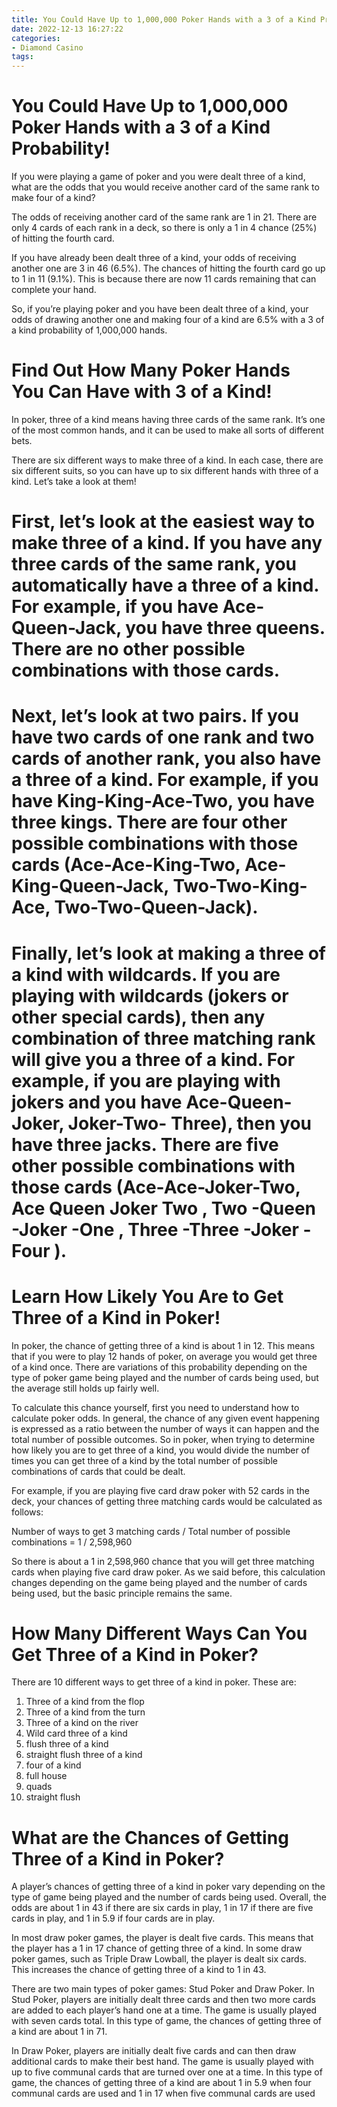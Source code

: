 ```yaml
---
title: You Could Have Up to 1,000,000 Poker Hands with a 3 of a Kind Probability!
date: 2022-12-13 16:27:22
categories:
- Diamond Casino
tags:
---
```



#  You Could Have Up to 1,000,000 Poker Hands with a 3 of a Kind Probability!

If you were playing a game of poker and you were dealt three of a kind, what are the odds that you would receive another card of the same rank to make four of a kind?

The odds of receiving another card of the same rank are 1 in 21. There are only 4 cards of each rank in a deck, so there is only a 1 in 4 chance (25%) of hitting the fourth card.

If you have already been dealt three of a kind, your odds of receiving another one are 3 in 46 (6.5%). The chances of hitting the fourth card go up to 1 in 11 (9.1%). This is because there are now 11 cards remaining that can complete your hand.

So, if you’re playing poker and you have been dealt three of a kind, your odds of drawing another one and making four of a kind are 6.5% with a 3 of a kind probability of 1,000,000 hands.

#  Find Out How Many Poker Hands You Can Have with 3 of a Kind!

In poker, three of a kind means having three cards of the same rank. It’s one of the most common hands, and it can be used to make all sorts of different bets.

There are six different ways to make three of a kind. In each case, there are six different suits, so you can have up to six different hands with three of a kind. Let’s take a look at them!

# First, let’s look at the easiest way to make three of a kind. If you have any three cards of the same rank, you automatically have a three of a kind. For example, if you have Ace-Queen-Jack, you have three queens. There are no other possible combinations with those cards.

# Next, let’s look at two pairs. If you have two cards of one rank and two cards of another rank, you also have a three of a kind. For example, if you have King-King-Ace-Two, you have three kings. There are four other possible combinations with those cards (Ace-Ace-King-Two, Ace-King-Queen-Jack, Two-Two-King-Ace, Two-Two-Queen-Jack).

# Finally, let’s look at making a three of a kind with wildcards. If you are playing with wildcards (jokers or other special cards), then any combination of three matching rank will give you a three of a kind. For example, if you are playing with jokers and you have Ace-Queen-Joker, Joker-Two- Three), then you have three jacks. There are five other possible combinations with those cards (Ace-Ace-Joker-Two, Ace Queen Joker Two , Two -Queen -Joker -One , Three -Three -Joker -Four ).

#  Learn How Likely You Are to Get Three of a Kind in Poker!

In poker, the chance of getting three of a kind is about 1 in 12. This means that if you were to play 12 hands of poker, on average you would get three of a kind once. There are variations of this probability depending on the type of poker game being played and the number of cards being used, but the average still holds up fairly well.

To calculate this chance yourself, first you need to understand how to calculate poker odds. In general, the chance of any given event happening is expressed as a ratio between the number of ways it can happen and the total number of possible outcomes. So in poker, when trying to determine how likely you are to get three of a kind, you would divide the number of times you can get three of a kind by the total number of possible combinations of cards that could be dealt.

For example, if you are playing five card draw poker with 52 cards in the deck, your chances of getting three matching cards would be calculated as follows:

Number of ways to get 3 matching cards / Total number of possible combinations = 1 / 2,598,960

So there is about a 1 in 2,598,960 chance that you will get three matching cards when playing five card draw poker. As we said before, this calculation changes depending on the game being played and the number of cards being used, but the basic principle remains the same.

#  How Many Different Ways Can You Get Three of a Kind in Poker?

There are 10 different ways to get three of a kind in poker. These are:

1. Three of a kind from the flop
2. Three of a kind from the turn
3. Three of a kind on the river
4. Wild card three of a kind
5. flush three of a kind 
6. straight flush three of a kind 
7. four of a kind 
8. full house 
9. quads 
10. straight flush

#  What are the Chances of Getting Three of a Kind in Poker?

A player’s chances of getting three of a kind in poker vary depending on the type of game being played and the number of cards being used. Overall, the odds are about 1 in 43 if there are six cards in play, 1 in 17 if there are five cards in play, and 1 in 5.9 if four cards are in play.

In most draw poker games, the player is dealt five cards. This means that the player has a 1 in 17 chance of getting three of a kind. In some draw poker games, such as Triple Draw Lowball, the player is dealt six cards. This increases the chance of getting three of a kind to 1 in 43.

There are two main types of poker games: Stud Poker and Draw Poker. In Stud Poker, players are initially dealt three cards and then two more cards are added to each player’s hand one at a time. The game is usually played with seven cards total. In this type of game, the chances of getting three of a kind are about 1 in 71.

In Draw Poker, players are initially dealt five cards and can then draw additional cards to make their best hand. The game is usually played with up to five communal cards that are turned over one at a time. In this type of game, the chances of getting three of a kind are about 1 in 5.9 when four communal cards are used and 1 in 17 when five communal cards are used